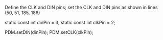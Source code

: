 Define the CLK and DIN pins; set the CLK and DIN pins as shown in lines (50, 51, 185, 186)

static const int dinPin = 3;
static const int clkPin = 2;

PDM.setDIN(dinPin);
PDM.setCLK(clkPin);
